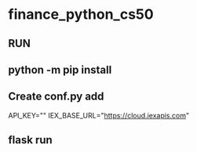 # finance_python_cs50
## RUN
## python -m pip install
## Create conf.py add 
API_KEY=""
IEX_BASE_URL="https://cloud.iexapis.com"

## flask run

